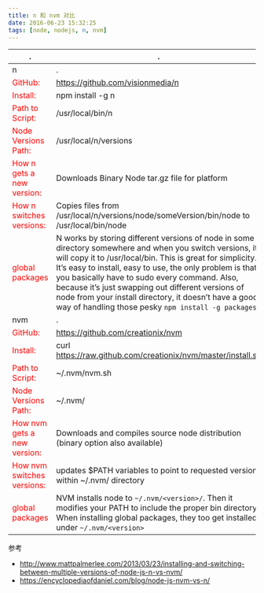 ```yaml
---
title: n 和 nvm 对比
date: 2016-06-23 15:32:25
tags: [node, nodejs, n, nvm]
---
```



. | .
------------- | -------------
n | .
<span style="color:red;">GitHub:</span>|https://github.com/visionmedia/n
<span style="color:red;">Install:</span>|npm install -g n
<span style="color:red;">Path to Script:</span>|/usr/local/bin/n
<span style="color:red;">Node Versions Path:</span>|/usr/local/n/versions
<span style="color:red;">How n gets a new version:</span>|Downloads Binary Node tar.gz file for platform
<span style="color:red;">How n switches versions:</span>|Copies files from /usr/local/n/versions/node/someVersion/bin/node to /usr/local/bin/node
<span style="color:red;">global packages</span>|N works by storing different versions of node in some directory somewhere and when you switch versions, it will copy it to  /usr/local/bin. This is great for simplicity. It’s easy to install, easy to use, the only problem is that you basically have to sudo every command. Also, because it’s just swapping out different versions of node from your install directory, it doesn’t have a good way of handling those pesky `npm install -g packages`.
nvm | .
<span style="color:red;">GitHub:</span>|https://github.com/creationix/nvm
<span style="color:red;">Install:</span>|curl https://raw.github.com/creationix/nvm/master/install.sh | sh
<span style="color:red;">Path to Script:</span>|~/.nvm/nvm.sh
<span style="color:red;">Node Versions Path:</span>|~/.nvm/
<span style="color:red;">How nvm gets a new version:</span>|Downloads and compiles source node distribution (binary option also available)
<span style="color:red;">How nvm switches versions:</span>|updates $PATH variables to point to requested version within ~/.nvm/ directory
<span style="color:red;">global packages</span>|NVM installs node to `~/.nvm/<version>/`. Then it modifies your PATH to include the proper bin directory. When installing global packages, they too get installed under  `~/.nvm/<version>`




参考 

* <http://www.mattpalmerlee.com/2013/03/23/installing-and-switching-between-multiple-versions-of-node-js-n-vs-nvm/>
* <https://encyclopediaofdaniel.com/blog/node-js-nvm-vs-n/>


